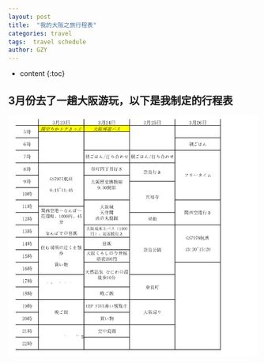 ```yaml
---
layout: post
title:  "我的大阪之旅行程表"
categories: travel
tags:  travel schedule
author: GZY
---
```


* content
{:toc}

## 3月份去了一趟大阪游玩，以下是我制定的行程表


![大阪行程表](/photo/201803/2018-06-27_13-29-29.jpg)